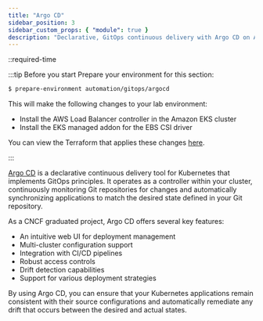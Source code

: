 ```yaml
---
title: "Argo CD"
sidebar_position: 3
sidebar_custom_props: { "module": true }
description: "Declarative, GitOps continuous delivery with Argo CD on Amazon Elastic Kubernetes Service."
---
```


::required-time

:::tip Before you start
Prepare your environment for this section:

```bash timeout=300 wait=120
$ prepare-environment automation/gitops/argocd
```

This will make the following changes to your lab environment:

- Install the AWS Load Balancer controller in the Amazon EKS cluster
- Install the EKS managed addon for the EBS CSI driver

You can view the Terraform that applies these changes [here](https://github.com/VAR::MANIFESTS_OWNER/VAR::MANIFESTS_REPOSITORY/tree/VAR::MANIFESTS_REF/manifests/modules/automation/gitops/argocd/.workshop/terraform).

:::

[Argo CD](https://argoproj.github.io/cd/) is a declarative continuous delivery tool for Kubernetes that implements GitOps principles. It operates as a controller within your cluster, continuously monitoring Git repositories for changes and automatically synchronizing applications to match the desired state defined in your Git repository.

As a CNCF graduated project, Argo CD offers several key features:

- An intuitive web UI for deployment management
- Multi-cluster configuration support
- Integration with CI/CD pipelines
- Robust access controls
- Drift detection capabilities
- Support for various deployment strategies

By using Argo CD, you can ensure that your Kubernetes applications remain consistent with their source configurations and automatically remediate any drift that occurs between the desired and actual states.
